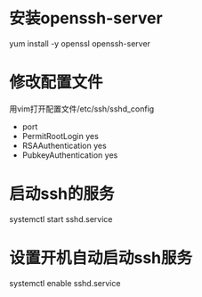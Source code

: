 # 安装openssh-server
yum install -y openssl openssh-server

# 修改配置文件
用vim打开配置文件/etc/ssh/sshd_config
- port 
- PermitRootLogin yes
- RSAAuthentication  yes
- PubkeyAuthentication yes


# 启动ssh的服务
systemctl start sshd.service

# 设置开机自动启动ssh服务
systemctl enable sshd.service

